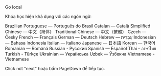 Go local

Khóa học hiện khả dụng với các ngôn ngữ:

Brazilian Portuguese — Português do Brasil
Catalan — Català
Simplified Chinese — 中文（简体）
Traditional Chinese — 中文（繁體）
Czech — Česky
French — Français
German — Deutsch
Hebrew — עִבְרִית
Indonesian — Bahasa Indonesia
Italian — Italiano
Japanese — 日本語
Korean — 한국어
Romanian — Română
Russian - Русский
Spanish — Español
Thai - ภาษาไทย
Turkish - Türkçe
Ukrainian — Українська
Uzbek — Ўзбекча
Vietnamese - Vietnamese

Click nút "next" hoặc bấm PageDown để tiếp tục.